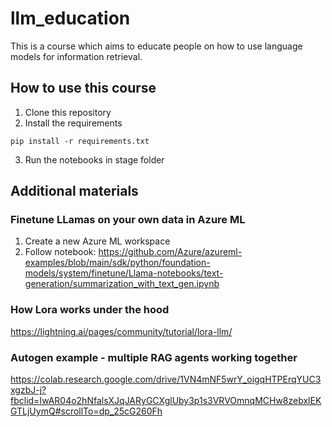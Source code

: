 # llm_education
This is a course which aims to educate people on how to use language models for information retrieval.

## How to use this course
1. Clone this repository
2. Install the requirements
```
pip install -r requirements.txt
```
3. Run the notebooks in stage folder

## Additional materials

### Finetune LLamas on your own data in Azure ML
1. Create a new Azure ML workspace
2. Follow notebook: https://github.com/Azure/azureml-examples/blob/main/sdk/python/foundation-models/system/finetune/Llama-notebooks/text-generation/summarization_with_text_gen.ipynb

### How Lora works under the hood
https://lightning.ai/pages/community/tutorial/lora-llm/

### Autogen example - multiple RAG agents working together
https://colab.research.google.com/drive/1VN4mNF5wrY_oigqHTPErqYUC3xgzbJ-j?fbclid=IwAR04o2hNfalsXJqJARyGCXglUby3p1s3VRVOmnqMCHw8zebxlEKGTLjUymQ#scrollTo=dp_25cG260Fh